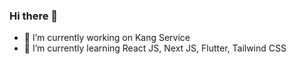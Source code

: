 ### Hi there 👋

- 🔭 I’m currently working on Kang Service
- 🌱 I’m currently learning React JS, Next JS, Flutter, Tailwind CSS
<!--
- 👯 I’m looking to collaborate on ...
- 🤔 I’m looking for help with ...
- 💬 Ask me about ...
- 📫 How to reach me: ...
- 😄 Pronouns: ...
- ⚡ Fun fact: ...
-->
